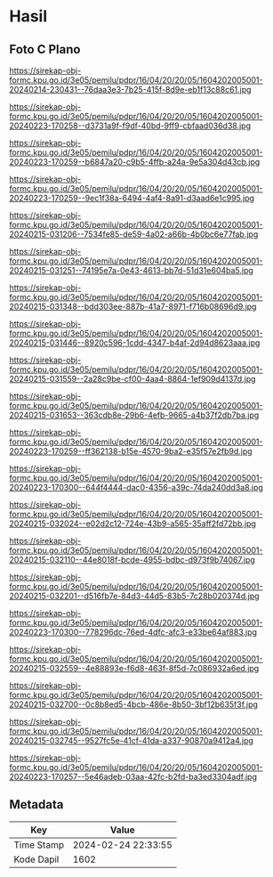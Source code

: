 # Hasil

## Foto C Plano

https://sirekap-obj-formc.kpu.go.id/3e05/pemilu/pdpr/16/04/20/20/05/1604202005001-20240214-230431--76daa3e3-7b25-415f-8d9e-eb1f13c88c61.jpg

https://sirekap-obj-formc.kpu.go.id/3e05/pemilu/pdpr/16/04/20/20/05/1604202005001-20240223-170258--d3731a9f-f9df-40bd-9ff9-cbfaad036d38.jpg

https://sirekap-obj-formc.kpu.go.id/3e05/pemilu/pdpr/16/04/20/20/05/1604202005001-20240223-170259--b6847a20-c9b5-4ffb-a24a-9e5a304d43cb.jpg

https://sirekap-obj-formc.kpu.go.id/3e05/pemilu/pdpr/16/04/20/20/05/1604202005001-20240223-170259--9ec1f38a-6494-4af4-8a91-d3aad6e1c995.jpg

https://sirekap-obj-formc.kpu.go.id/3e05/pemilu/pdpr/16/04/20/20/05/1604202005001-20240215-031206--7534fe85-de59-4a02-a66b-4b0bc6e77fab.jpg

https://sirekap-obj-formc.kpu.go.id/3e05/pemilu/pdpr/16/04/20/20/05/1604202005001-20240215-031251--74195e7a-0e43-4613-bb7d-51d31e604ba5.jpg

https://sirekap-obj-formc.kpu.go.id/3e05/pemilu/pdpr/16/04/20/20/05/1604202005001-20240215-031348--bdd303ee-887b-41a7-8971-f716b08696d9.jpg

https://sirekap-obj-formc.kpu.go.id/3e05/pemilu/pdpr/16/04/20/20/05/1604202005001-20240215-031446--8920c596-1cdd-4347-b4af-2d94d8623aaa.jpg

https://sirekap-obj-formc.kpu.go.id/3e05/pemilu/pdpr/16/04/20/20/05/1604202005001-20240215-031559--2a28c9be-cf00-4aa4-8864-1ef909d4137d.jpg

https://sirekap-obj-formc.kpu.go.id/3e05/pemilu/pdpr/16/04/20/20/05/1604202005001-20240215-031653--363cdb8e-29b6-4efb-9665-a4b37f2db7ba.jpg

https://sirekap-obj-formc.kpu.go.id/3e05/pemilu/pdpr/16/04/20/20/05/1604202005001-20240223-170259--ff362138-b15e-4570-9ba2-e35f57e2fb9d.jpg

https://sirekap-obj-formc.kpu.go.id/3e05/pemilu/pdpr/16/04/20/20/05/1604202005001-20240223-170300--644f4444-dac0-4356-a39c-74da240dd3a8.jpg

https://sirekap-obj-formc.kpu.go.id/3e05/pemilu/pdpr/16/04/20/20/05/1604202005001-20240215-032024--e02d2c12-724e-43b9-a565-35aff2fd72bb.jpg

https://sirekap-obj-formc.kpu.go.id/3e05/pemilu/pdpr/16/04/20/20/05/1604202005001-20240215-032110--44e8018f-bcde-4955-bdbc-d973f9b74067.jpg

https://sirekap-obj-formc.kpu.go.id/3e05/pemilu/pdpr/16/04/20/20/05/1604202005001-20240215-032201--d516fb7e-84d3-44d5-83b5-7c28b020374d.jpg

https://sirekap-obj-formc.kpu.go.id/3e05/pemilu/pdpr/16/04/20/20/05/1604202005001-20240223-170300--778296dc-76ed-4dfc-afc3-e33be64af883.jpg

https://sirekap-obj-formc.kpu.go.id/3e05/pemilu/pdpr/16/04/20/20/05/1604202005001-20240215-032559--4e88893e-f6d8-463f-8f5d-7c086932a6ed.jpg

https://sirekap-obj-formc.kpu.go.id/3e05/pemilu/pdpr/16/04/20/20/05/1604202005001-20240215-032700--0c8b8ed5-4bcb-486e-8b50-3bf12b635f3f.jpg

https://sirekap-obj-formc.kpu.go.id/3e05/pemilu/pdpr/16/04/20/20/05/1604202005001-20240215-032745--9527fc5e-41cf-41da-a337-90870a9412a4.jpg

https://sirekap-obj-formc.kpu.go.id/3e05/pemilu/pdpr/16/04/20/20/05/1604202005001-20240223-170257--5e46adeb-03aa-42fc-b2fd-ba3ed3304adf.jpg


## Metadata

| Key        | Value               |
| ---------- | ------------------- |
| Time Stamp | 2024-02-24 22:33:55 |
| Kode Dapil | 1602                |



